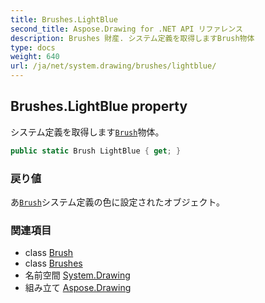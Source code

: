 ```yaml
---
title: Brushes.LightBlue
second_title: Aspose.Drawing for .NET API リファレンス
description: Brushes 財産. システム定義を取得しますBrush物体
type: docs
weight: 640
url: /ja/net/system.drawing/brushes/lightblue/
---
```

## Brushes.LightBlue property

システム定義を取得します[`Brush`](../../brush/)物体。

```csharp
public static Brush LightBlue { get; }
```

### 戻り値

あ[`Brush`](../../brush/)システム定義の色に設定されたオブジェクト。

### 関連項目

* class [Brush](../../brush/)
* class [Brushes](../)
* 名前空間 [System.Drawing](../../brushes/)
* 組み立て [Aspose.Drawing](../../../)


